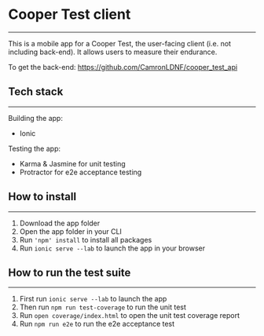 # **Cooper Test client**
-------
This is a mobile app for a Cooper Test, the user-facing client (i.e. not including back-end). It allows users to measure their endurance. 

To get the back-end: https://github.com/CamronLDNF/cooper_test_api

## Tech stack
-------
Building the app:
* Ionic

Testing the app:
* Karma & Jasmine for unit testing
* Protractor for e2e acceptance testing

## How to install
-------
1. Download the app folder
2. Open the app folder in your CLI
3. Run `'npm' install` to install all packages
4. Run `ionic serve --lab` to launch the app in your browser

## How to run the test suite
-------
1. First run `ionic serve --lab` to launch the app
2. Then run `npm run test-coverage` to run the unit test
3. Run `open coverage/index.html` to open the unit test coverage report 
3. Run `npm run e2e` to run the e2e acceptance test

